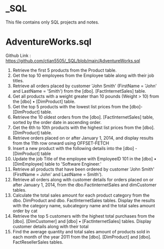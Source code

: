 # _SQL

This file contains only SQL projects and notes.

# AdventureWorks.sql
Github Link : <https://github.com/ctian5505/_SQL/blob/main/AdventureWorks.sql>
1. Retrieve the first 5 products from the Product table.
2. Get the top 10 employees from the Employee table along with their job titles.
3. Retrieve all orders placed by customer 'John Smith' (FirstName = 'John' and LastName = 'Smith') from the [dbo]. [FactInternetSales] table.
4. Get all products with a weight greater than 10 pounds (Weight > 10) from the [dbo] • [DimProduct] table.
5. Get the top 5 products with the lowest list prices from the [dbo]-[DimProduct] table.
6. Retrieve the 10 oldest orders from the [dbo]. [FactInternetSales] table, sorted by the order date in ascending order.
7. Get the 6th to 10th products with the highest list prices from the [dbo]. [DimProduct] table.
8. Retrieve orders placed on or after January 1, 2014, and display results from the 11th row onward using OFFSET-FETCH
9. Insert a new product with the following details into the [dbo] - [DimProduct] table
10. Update the job Title of the employee with EmployeelD 101 in the [dbo] • [DimEmployee] table to 'Software Engineer.'
11. Retrieve all products that have been ordered by customer 'John Smith' (FirstName = John' and LastName = Smith').
12. Retrieve all orders along with customer details for orders placed on or after January 1, 2014, from the dbo.FactinternetSales and dimCustomer tables.
13. Calculate the total sales amount for each product category from the dbo. DimProduct and dbo. FactInternetSales tables. Display the results with the category name, subcategory name and the total sales amount order by cat
14. Retrieve the top 5 customers with the highest total purchases from the [dbo]. [DimCustomer] and [dbo] • [FactInternetSales] tables. Display customer details along with their total
15. Find the average quantity and total sales amount of products sold in each month of the year 2011 from the [dbo]. [DimProduct] and [dbo]. FactResellerSales tables.

